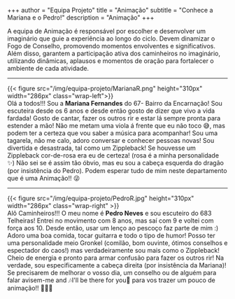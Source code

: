 +++
author = "Equipa Projeto"
title = "Animação"
subtitle = "Conhece a Mariana e o Pedro!"
description = "Animação"
+++

A equipa de Animação é responsável por escolher e desenvolver um imaginário que guie a experiência ao longo do ciclo. Devem dinamizar o Fogo de Conselho, promovendo momentos envolventes e significativos. Além disso, garantem a participação ativa dos caminheiros no imaginário, utilizando dinâmicas, aplausos e momentos de oração para fortalecer o ambiente de cada atividade.

---
<!--more-->

{{< figure src="/img/equipa-projeto/MarianaR.png" height="310px" width="286px" class="wrap-left">}}
​​  
Olá a todos!!!
Sou a **Mariana Fernandes** do 67- Bairro da Encarnação! 
Sou escuteira desde os 6 anos e desde então gosto de dizer que vivo a vida fardada! 
Gosto de cantar, fazer os outros rir e estar lá sempre pronta para estender a mão! Não me metam uma viola á frente que eu não toco 😅, mas podem ter a certeza que vou saber a música para acompanhar! Sou uma tagarela, não me calo, adoro conversar e conhecer pessoas novas! 
Sou divertida e desastrada, tal como um Zippleback! Se houvesse um Zippleback cor-de-rosa era eu de certeza! (rosa é a minha personalidade ✨)
Não sei se é assim tão óbvio, mas eu sou a cabeça esquerda do dragão (por insistência do Pedro).
Podem esperar tudo de mim neste departamento que é uma  Animação!! 😜

---

{{< figure src="/img/equipa-projeto/PedroR.jpg" height="310px" width="286px" class="wrap-right" >}}
​  
Alô Caminheiros!!! 
O meu nome é **Pedro Neves** e sou escuteiro do 683 Telheiras! Entrei no movimento com 8 anos, mas saí com 9 e voltei com força aos 10. Desde então, usar um lenço ao pescoço faz parte de mim :)
Adoro uma boa comida, tocar guitarra e todo o tipo de humor! 
Posso ter uma personalidade meio Gronkel (comilão, bom ouvinte, ótimos conselhos e espectador do caos!) mas verdadeiramente sou mais como o Zippleback! Cheio de energia e pronto para armar confusão para fazer os outros rir! Na verdade, sou especificamente a cabeça direita (por insistência da Mariana)!
Se precisarem de melhorar o vosso dia, um conselho ou de alguém para falar avisem-me and 🎶I'll be there for you🎵 para vos trazer um pouco de animação!! 💃🎸😁


​  
​
